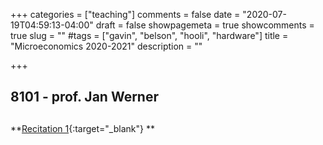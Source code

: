 +++
categories = ["teaching"]
comments = false
date = "2020-07-19T04:59:13-04:00"
draft = false
showpagemeta = true
showcomments = true
slug = ""
#tags = ["gavin", "belson", "hooli", "hardware"]
title = "Microeconomics 2020-2021"
description = ""

+++

##  8101 - prof. Jan Werner <h2> 
**[Recitation 1](/book.pdf){:target="_blank"} **
  

